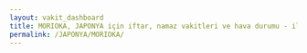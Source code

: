 ```yaml
---
layout: vakit_dashboard
title: MORIOKA, JAPONYA için iftar, namaz vakitleri ve hava durumu - ilçe/eyalet seç
permalink: /JAPONYA/MORIOKA/
---
```


<script type="text/javascript">
  var GLOBAL_COUNTRY = 'JAPONYA';
  var GLOBAL_CITY = 'MORIOKA';
  var GLOBAL_STATE = '';
  var lat = 72;
  var lon = 21;
</script>
